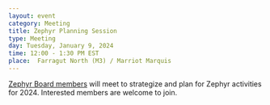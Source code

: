 ```yaml
---
layout: event
category: Meeting
title: Zephyr Planning Session
type: Meeting
day: Tuesday, January 9, 2024
time: 12:00 - 1:30 PM EST
place: 	Farragut North (M3) / Marriot Marquis 
---
```

<a href="/leadership/#board">Zephyr Board members</a> will meet to strategize and plan for Zephyr activities for 2024.  Interested members are welcome to join.
